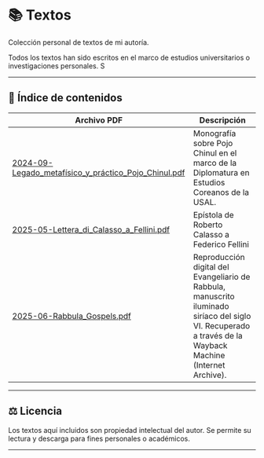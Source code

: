 # 📚 Textos

Colección personal de textos de mi autoría.

Todos los textos han sido escritos en el marco de estudios universitarios o investigaciones personales. S

---

## 📖 Índice de contenidos

| Archivo PDF | Descripción |
|-------------|-------------|
| [2024-09-Legado_metafísico_y_práctico_Pojo_Chinul.pdf](./2024-09-Legado_metafísico_y_práctico_Pojo_Chinul.pdf) | Monografía sobre Pojo Chinul en el marco de la Diplomatura en Estudios Coreanos de la USAL. |
| [2025-05-Lettera_di_Calasso_a_Fellini.pdf](./2025-05-Lettera_di_Calasso_a_Fellini.pdf) | Epístola de Roberto Calasso a Federico Fellini |
| [2025-06-Rabbula_Gospels.pdf](./2025-06-Rabbula_Gospels.pdf) | Reproducción digital del Evangeliario de Rabbula, manuscrito iluminado siríaco del siglo VI. Recuperado a través de la Wayback Machine (Internet Archive). |

---

## ⚖️ Licencia

Los textos aquí incluidos son propiedad intelectual del autor. Se permite su lectura y descarga para fines personales o académicos.

---